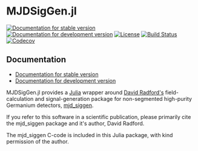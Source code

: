 # MJDSigGen.jl

[![Documentation for stable version](https://img.shields.io/badge/docs-stable-blue.svg)](https://legend-exp.github.io/MJDSigGen.jl/stable)
[![Documentation for development version](https://img.shields.io/badge/docs-dev-blue.svg)](https://legend-exp.github.io/MJDSigGen.jl/dev)
[![License](http://img.shields.io/badge/license-MIT-brightgreen.svg?style=flat)](LICENSE.md)
[![Build Status](https://github.com/legend-exp/MJDSigGen.jl/workflows/CI/badge.svg?branch=master)](https://github.com/legend-exp/MJDSigGen.jl/actions?query=workflow%3ACI)
[![Codecov](https://codecov.io/gh/legend-exp/MJDSigGen.jl/branch/master/graph/badge.svg)](https://codecov.io/gh/legend-exp/MJDSigGen.jl)


## Documentation

* [Documentation for stable version](https://legend-exp.github.io/MJDSigGen.jl/stable)
* [Documentation for development version](https://legend-exp.github.io/MJDSigGen.jl/dev)

MJDSigGen.jl provides a [Julia](http://julialang.org/) wrapper around
[David Radford's](http://radware.phy.ornl.gov/) field-calculation and
signal-generation package for non-segmented high-purity Germanium detectors,
[mjd_siggen](https://github.com/radforddc/icpc_siggen).

If you refer to this software in a scientific publication, please primarily
cite the mjd_siggen package and it's author, David Radford.

The mjd_siggen C-code is included in this Julia package, with kind permission
of the author.
